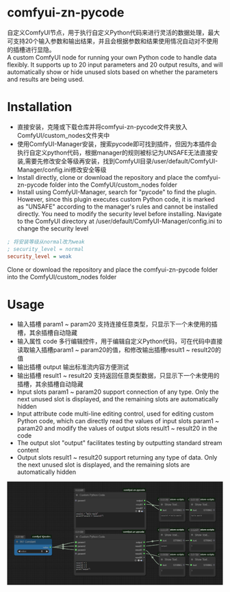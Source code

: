 # comfyui-zn-pycode
自定义ComfyUI节点，用于执行自定义Python代码来进行灵活的数据处理，最大可支持20个输入参数和输出结果，并且会根据参数和结果使用情况自动对不使用的插槽进行显隐。  
A custom ComfyUI node for running your own Python code to handle data flexibly. It supports up to 20 input parameters and 20 output results, and will automatically show or hide unused slots based on whether the parameters and results are being used.

# Installation
* 直接安装，克隆或下载仓库并将comfyui-zn-pycode文件夹放入ComfyUI/custom_nodes文件夹中  
* 使用ComfyUI-Manager安装，搜索pycode即可找到插件，但因为本插件会执行自定义python代码，根据manager的规则被标记为UNSAFE无法直接安装,需要先修改安全等级再安装，找到ComfyUI目录/user/default/ComfyUI-Manager/config.ini修改安全等级
* Install directly, clone or download the repository and place the comfyui-zn-pycode folder into the ComfyUI/custom_nodes folder
* Install using ComfyUI-Manager, search for "pycode" to find the plugin. However, since this plugin executes custom Python code, it is marked as "UNSAFE" according to the manager's rules and cannot be installed directly. You need to modify the security level before installing. Navigate to the ComfyUI directory at /user/default/ComfyUI-Manager/config.ini to change the security level
```ini
; 将安装等级从normal改为weak
; security_level = normal
security_level = weak
```
Clone or download the repository and place the comfyui-zn-pycode folder into the ComfyUI/custom_nodes folder  

# Usage
* 输入插槽 param1 ~ param20 支持连接任意类型，只显示下一个未使用的插槽，其余插槽自动隐藏
* 输入属性 code 多行编辑控件，用于编辑自定义Python代码，可在代码中直接读取输入插槽param1 ~ param20的值，和修改输出插槽result1 ~ result20的值
* 输出插槽 output 输出标准流内容方便测试
* 输出插槽 result1 ~ result20 支持返回任意类型数据，只显示下一个未使用的插槽，其余插槽自动隐藏
* Input slots param1 ~ param20 support connection of any type. Only the next unused slot is displayed, and the remaining slots are automatically hidden
* Input attribute code multi-line editing control, used for editing custom Python code, which can directly read the values of input slots param1 ~ param20 and modify the values of output slots result1 ~ result20 in the code
* The output slot "output" facilitates testing by outputting standard stream content
* Output slots result1 ~ result20 support returning any type of data. Only the next unused slot is displayed, and the remaining slots are automatically hidden
    
![使用示例](example.png)
